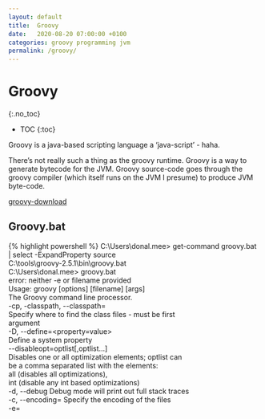 ```yaml
---
layout: default
title:  Groovy
date:   2020-08-20 07:00:00 +0100
categories: groovy programming jvm
permalink: /groovy/
---
```


# Groovy
{:.no_toc}

* TOC
{:toc}

Groovy is a java-based scripting language a ‘java-script’ - haha.

There’s not really such a thing as the groovy runtime. Groovy is a way to generate bytecode for the JVM. Groovy source-code goes through the groovy compiler (which itself runs on the JVM I presume) to produce JVM byte-code.

[groovy-download]

## Groovy.bat

{% highlight powershell %}
C:\Users\donal.mee> get-command groovy.bat | select -ExpandProperty source                                     
C:\tools\groovy-2.5.1\bin\groovy.bat                                                                           
C:\Users\donal.mee> groovy.bat                                                                                 
error: neither -e or filename provided                                                                         
Usage: groovy [options] [filename] [args]                                                                      
The Groovy command line processor.                                                                             
      -cp, -classpath, --classpath=<path>                                                                      
                             Specify where to find the class files - must be first                             
                               argument                                                                        
  -D, --define=<property=value>                                                                                
                             Define a system property                                                          
      --disableopt=optlist[,optlist...]                                                                        
                             Disables one or all optimization elements; optlist can                            
                               be a comma separated list with the elements:                                    
                             all (disables all optimizations),                                                 
                             int (disable any int based optimizations)                                         
  -d, --debug                Debug mode will print out full stack traces                                       
  -c, --encoding=<charset>   Specify the encoding of the files                                                 
  -e= <script>               Specify a command line script                                                     
  -i= [<extension>]          Modify files in place; create backup if extension is                              
                               given (e.g. '.bak')                                                             
  -n                         Process files line by line using implicit 'line'                                  
                               variable                                                                        
  -p                         Process files line by line and print result (see also                             
                               -n)                                                                             
      -pa, --parameters      Generate metadata for reflection on method parameter                              
                               names (jdk8+ only)                                                              
  -l= [<port>]               Listen on a port and process inbound lines (default:                              
                               1960)                                                                           
  -a, --autosplit[=<splitPattern>]                                                                             
                             Split lines using splitPattern (default '\s') using                               
                               implicit 'split' variable                                                       
      --indy                 Enables compilation using invokedynamic                                           
      --configscript=<script>                                                                                  
                             A script for tweaking the configuration options                                   
  -b, --basescript=<class>   Base class name for scripts (must derive from Script)                             
  -h, --help                 Show this help message and exit                                                   
  -v, --version              Print version information and exit 
{% endhighlight %}

This let’s you run your groovy code using a file.

Define a file called `myfirst.groovy` and then put the following code in it

{% highlight groovy %}
println ‘helloworld!’
{% endhighlight %}

Then execute it by running

{% highlight bash %}
>groovy myfirst.groovy
helloworld!
{% endhighlight %}

## Groovy repl

There is also a groovy repl-like shell at `groovysh` [groovy-sh]

## Debugger

What about a debugger? There doesn’t seem to be any in-built debugger, instead people rely upon the debugger from Eclipise or IDEA (jetbrains). Lol, no built-in debugger wtf.

At this point, it’s probably sane to say, just use IDEA to develop Groovy code. It’s pretty nice.

## Groovy console

There is a groovy console at ‘groovyconsole.bat’ which is a little inbuilt ide

![groovy console](/assets/images/groovy-console.png)

`def` allocate a variable, not a function definition.

![groovy console 2](/assets/images/groovy-console-2.png)

You can use a colon to write a message.

{% highlight groovy %}
def x = 5
x += 5 
println x
assert x == 11: "Value wasn't eleven"
{% endhighlight %}

## Data types

Groovy is an ‘optional typed’ language, meaning we can define the type being used or let groovy guess or interpret the type at runtime.

You can also avoid a type definition at all.

Let’s look at some basic datatypes.

| Data type    | Groovy keyword      | Same data     |
|:-------------|:--------------------|:--------------|
| Strings      | `String`            | "hello there" |
| Integers     | `int`               | 0,1,2,3       |
| Floats       | `float`             | 0.5, 3.8      |
| Boolean      | `Boolean`           | true, false   |

![groovy console 3](/assets/images/groovy-console-3.png)

The groovy runtime has coerced the different types into string types.

We can improve upon the coercion

{% highlight groovy %}
>println name + "is a programmer? " + isProgrammer.toString().capitalize()
donal mee is a programmer? True
{% endhighlight %}

The formatting of the float is a bit sucky. There is built-in formatting that we can use, the normal C type string formatting.

{% highlight groovy %}
>println name + “ wishes his salary was \$” + String.format(“%.2f”, salary)
donal mee wishes his salary was $100000.00
{% endhighlight %}

Oh bummer! That didn’t work. It still rounded up the float. We can change from using a float to using the BigDecimal datatype.

{% highlight groovy %}
>BigDecimal salary = 999999.99
>println name + “wishes his salary was \$” + String.format(“%.2f”, salary)
donal mee wishes his salary was $99999.99
{% endhighlight %}

Or we can just output the raw string conversion and that gives us what we want.

{% highlight groovy %}
>BigDecimal salary = 999999.99
>println name + “wishes his salary was \$” + salary
donal mee wishes his salary was $99999.99
{% endhighlight %}

You can also do multiple assignment on a single line

{% highlight groovy %}
def (String x, int y) = [‘foo’, 42]
{% endhighlight %}

In summary:
- You can use optional `def` to which is basically like `auto`, just let groovy automatically determine the type.
- Or you can be explicit like `String donal = "hello"`.
- Semi-colons are also optional, perform the same thing as a C semi-colon. A line ending is the same thing as a semi-colon. 'Optional' semicolons.

## Control structures

Quite good documentation here [groovy-docs-semantics]

The if statement looks like most if statements

{% highlight groovy %}
if ( ... ) {
    ...
} else if (...) {
    ...
} else {
}
{% endhighlight %}

Loops look pretty normal too

{% highlight groovy %}
String message = ‘’
for (int i = 0; i < 3; i++) {
  message += ‘Hi ‘
}
assert message == ‘Hi Hi Hi ’
{% endhighlight %}

You can also do a more elaborate, comma-separate expression for loop

{% highlight groovy %}
def facts = []
def count = 5
for (int fact = 1, i = 1; i <= count; i++, fact *= i) {
  facts << fact
}
assert facts == [1,2,6,24,120]
{% endhighlight %}

And also, you can use the good old for-in for which works for any kind of collection etc

{% highlight groovy %}
// iterate over a range
def x = 0
for ( i in 0..9) {
  x += i
}
assert x == 45

// over a list
def x = 0
for ( i in [0,1,2,3,4] ) {
  x += i
}
assert x == 10

// iterate over a map (hashtable)
def x = 0
def map = [‘abc’:1, ‘def’:2, ‘xyz’:3]
for ( v in map ) {
    x += v.value
}
assert x == 6
{% endhighlight %}

And there’s also the good old while loop

{% highlight groovy %}
def (x, y) = [0, 5]
while (y-- > 0) {
  x++
}
assert x == 5
assert y == 0
{% endhighlight %}

We can also use a ruby-like .each for iteration

{% highlight groovy %}
def singers = [0,1,2,3,4]
singers.each{x -> println(x)}
// or we could use the ‘it’ keyword to do the same thing
singers.each{println it}
{% endhighlight %}

## Functions

You can define a function that’s return type is determined at runtime using def

{% highlight groovy %}
def callMe() {
  ‘Call me on 07812301129’
}
assert callMe() == ‘Call me on 07812301129’
{% endhighlight %}

This shows an interesting thing about groovy, just like ruby or powershell. The last thing evaluated in the function is returned. I.e. the ‘return’ keyword is optional. [groovy-docs-semantics-optional-keyword].

Also, by default, all classes and methods are public, thus there is no need to write

```
public def callMe() {…}
```

But of course, being explicit with your types may be better or make things more readable

{% highlight groovy %}
String getUserName(String firstName, String lastName) {
  return firstName.substring(0,1).toLowerCase() + lastName.toLowerCase();
}
assert getUserName("Chris", "Behrens") == "cbehrens" : "getUsername isn't working"
{% endhighlight %}

There is a void keyword that we can use to say a function won’t return anything

{% highlight groovy %}
void printCred(cred) {
  // and here we use in-built string interpolation g-string
  println(“UserName is ${cred}”)
}
printCred(“Donal Mee”)
{% endhighlight %}

## Closures

Closures are like anonymous functions, they are defined and then only executed when called

{% highlight groovy %}
def close = { println ‘hello’ }
close()
{% endhighlight %}

They are defined using {} curly-braces.

What’s the difference between a function and a closure? Quite a few functions in groovy will take a closure as an argument, like the `.each()` method. So you can write:

{% highlight groovy %}
(1..3).each({close})
{% endhighlight %}

I assume it’s the use of closures that help create a DSL in groovy. I’m not sure. This is interesting to know. We can pretty easily define parameters a closure takes using the `->` symbol.

{% highlight groovy %}
def twoParams = { pm1, pm2 ->
  println “pm1: $pm1, pm2: $pm2”
}
twoParams “calif
{% endhighlight %}

## Classes

Classes are pretty much the same as Java. The relevant documentation is here [groovy-docs-oop].

They seem pretty straightforward, for example here’s some code

{% highlight groovy %}
class User {
  String lastName;
  String firstName;
  // initaliser method would be called User

  public String fullName(){
    return this.firstName.substring(0,1).toLowerCase() + this.lastName.toLowerCase()
  }
}

String[] firstNames = ["Bob", "Jeff", "Roy"]
String[] lastNames = ["Tibi", "Trump", "Rogan"]
{% endhighlight %}

The transpose function is acting like pythons zip.

{% highlight groovy %}
[firstNames, lastNames].transpose().each{ fN, fY ->
    User u = new User(firstName: fN, lastName: fY)
    println ("Username is ${u.fullName()}")
}
{% endhighlight %}

Groovy supports inheritance and interfaces. It also supports abstract class.

And abstract class is one you cannot directly instantiate. Instead, you can define a new class that implements the abstract class and you can instantiate that class. The abstract class itself can define things that are then shared by concrete implemnenter classes. It’s a way of sharing code between classes.

There is an `abstract` and `extends` keyword.

{% highlight groovy %}
// abstract class cannot be directly instantiated
abstract class Person {
  String lastName;
  String firstName;

  public String fullName(){
    return this.firstName.substring(0,1).toLowerCase() + this.lastName.toLowerCase()
  }
}

// two concrete implementations of the abstract class
class Artist extends Person {
    public String[] Songs;
}

class Producer extends Person {
    // just a stub method
    public void Produce(){};
}

Artist dillon = new Artist(firstName: "Bob", lastName: "Dillon")
Producer michael = new Producer(firstName: "Michael", lastName: "Producer")
println dillon.fullName()
println michael.fullName()
{% endhighlight %}

## Knowing how to do stuff

In an above example, I worked out how to get something like python’s zip, which is known as traverse in groovy.

The documentation for groovy isn’t as good as python’s. But with a bit of searching, you can find stuff.

There seems to be a bit of a lack of standard library documentation. From what I can see, a place that has a list of useful things to know is here [groovy-docs-dev-kit].

## Importing packages

There are some default imports with groovy.

Information around imports and packages can be found at [groovy-docs-structure].

There’s an import and package keyword.

{% highlight groovy %}
// importing the class MarkupBuilder from the groovy.xml package
import groovy.xml.MarkupBuilder
// now you can use the MarkupBuilder
def xml = new MarkupBuilder()
{% endhighlight %}

There’s also a star syntax like python’s import, except it’s appended

{% highlight groovy %}
// import everything from groovy.xml
import groovy.xml.*
{% endhighlight %}

You can also alias import like python

{% highlight groovy %}
Import java.sql.Date as SQLDate
{% endhighlight %}

## External packages, Grape

Like NPM or Nuget, we can install and import external packages using a dependency manager called 'Grape.'

{% highlight groovy %}
// This will get the spring-orm package from mvnrepository.com (maven)
@Grab(group=’org.springframework’, module=’sprint-orm’, version=’5.2.4.RELEASE’)
// this will then enable this class to be imported that doesn’t come as standard
import org.springframework.jdbc.core.JdbcTemplate
{% endhighlight %}

Documentation is available at [grape-docs]

More information about the maven repo at [maven]

Note, @grab does not work in pipeline scripts. Instead, you need to install a plugin that provides functions you want.


## References

- [groovy-download]
- [groovy-sh]
- [groovy-docs-semantics]
- [groovy-docs-semantics-optional-keyword]
- [groovy-docs-oop]
- [groovy-docs-dev-kit]
- [groovy-docs-structure]
- [grape-docs]
- [maven]
- [pluralsight-groovy-fundamentals]

[groovy-download]: https://groovy.apache.org/download.html
[groovy-sh]: https://groovy-lang.org/groovysh.html
[groovy-docs-semantics]: http://groovy-lang.org/semantics.html
[groovy-docs-semantics-optional-keyword]: http://groovy-lang.org/semantics.html#_optional_return_keyword
[groovy-docs-oop]: http://groovy-lang.org/objectorientation.html
[groovy-docs-dev-kit]: http://groovy-lang.org/groovy-dev-kit.html
[groovy-docs-structure]: https://groovy-lang.org/structure.html
[grape-docs]: http://docs.groovy-lang.org/latest/html/documentation/grape.html
[maven]: https://mvnrepository.com/
[pluralsight-groovy-fundamentals]: https://www.pluralsight.com/courses/groovy-fundamentals
